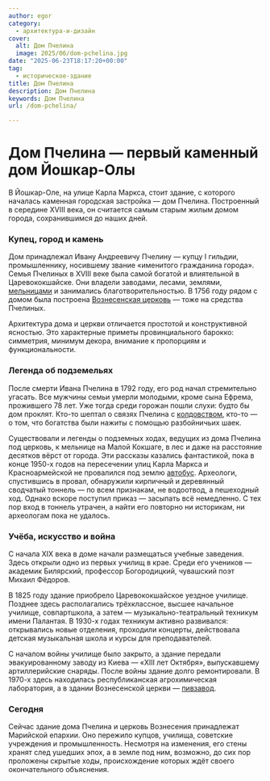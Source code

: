 ```yaml
---
author: egor
category:
  - архитектура-и-дизайн
cover:
  alt: Дом Пчелина
  image: 2025/06/dom-pchelina.jpg
date: "2025-06-23T18:17:20+00:00"
tag:
  - историческое-здание
title: Дом Пчелина
description: Дом Пчелина
keywords: Дом Пчелина
url: /dom-pchelina/

---
```

# Дом Пчелина — первый каменный дом Йошкар-Олы

В Йошкар-Оле, на улице Карла Маркса, стоит здание, с которого началась каменная городская застройка — дом Пчелина. Построенный в середине XVIII века, он считается самым старым жилым домом города, сохранившимся до наших дней.

### Купец, город и камень

Дом принадлежал Ивану Андреевичу Пчелину — купцу I гильдии, промышленнику, носившему звание «именитого гражданина города». Семья Пчелиных в XVIII веке была самой богатой и влиятельной в Царевококшайске. Они владели заводами, лесами, землями, [мельницами](/vetryanaya-melnicza-xix-veka/) и занимались благотворительностью. В 1756 году рядом с домом была построена [Вознесенская церковь](/voznesenskij-sobor/) — тоже на средства Пчелиных.

Архитектура дома и церкви отличается простотой и конструктивной ясностью. Это характерные приметы провинциального барокко: симметрия, минимум декора, внимание к пропорциям и функциональности.

### Легенда об подземельях

После смерти Ивана Пчелина в 1792 году, его род начал стремительно угасать. Все мужчины семьи умерли молодыми, кроме сына Ефрема, прожившего 78 лет. Уже тогда среди горожан пошли слухи: будто бы дом проклят. Кто-то шептал о связях Пчелина с [колдовством](/marijskij-leshij/), кто-то — о том, что богатства были нажиты с помощью разбойничьих шаек.

Существовали и легенды о подземных ходах, ведущих из дома Пчелина под церковь, к мельнице на Малой Кокшаге, в лес и даже на расстояние десятков вёрст от города. Эти рассказы казались фантастикой, пока в конце 1950-х годов на пересечении улиц Карла Маркса и Красноармейской не провалился под землю [автобус](/veloriksha-v-joshkar-ole/). Археологи, спустившись в провал, обнаружили кирпичный и деревянный сводчатый тоннель — по всем признакам, не водоотвод, а пешеходный ход. Однако вскоре поступил приказ — засыпать всё немедленно. С тех пор вход в тоннель утрачен, а найти его повторно ни историкам, ни археологам пока не удалось.

### Учёба, искусство и война

С начала XIX века в доме начали размещаться учебные заведения. Здесь открыли одно из первых училищ в крае. Среди его учеников — академик Билярский, профессор Богородицкий, чувашский поэт Михаил Фёдоров.

В 1825 году здание приобрело Царевококшайское уездное училище. Позднее здесь располагались трёхклассное, высшее начальное училище, совпартшкола, а затем — музыкально-театральный техникум имени Палантая. В 1930-х годах техникум активно развивался: открывались новые отделения, проходили концерты, действовала детская музыкальная школа и курсы для преподавателей.

С началом войны училище было закрыто, а здание передали эвакуированному заводу из Киева — «XIII лет Октября», выпускавшему артиллерийские снаряды. После войны здание долго ремонтировали. В 1970-х здесь находилась республиканская агрохимическая лаборатория, а в здании Вознесенской церкви — [пивзавод](/muzej-samogona/).

### Сегодня

Сейчас здание дома Пчелина и церковь Вознесения принадлежат Марийской епархии. Оно пережило купцов, училища, советские учреждения и промышленность. Несмотря на изменения, его стены хранят след ушедших эпох, а в земле под ним, возможно, до сих пор проложены скрытые ходы, происхождение которых ждёт своего окончательного объяснения.
